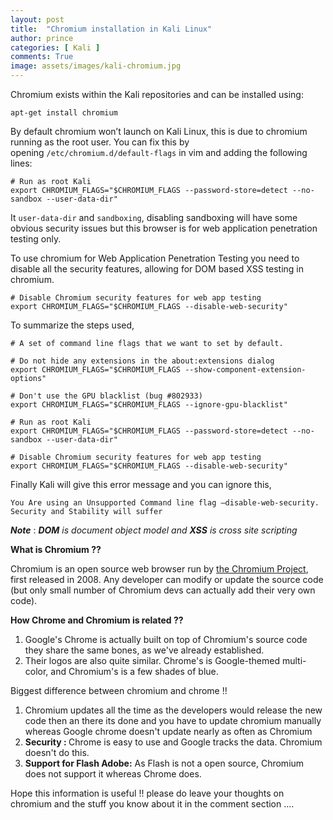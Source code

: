 ```yaml
---
layout: post
title:  "Chromium installation in Kali Linux"
author: prince
categories: [ Kali ]
comments: True
image: assets/images/kali-chromium.jpg
---
```


<!-- wp:paragraph -->
<p>Chromium exists within the Kali repositories and can be installed using:</p>
<!-- /wp:paragraph -->

<!-- wp:code -->
<pre class="wp-block-code"><code>apt-get install chromium</code></pre>
<!-- /wp:code -->

<!-- wp:paragraph -->
<p>By default chromium won’t launch on Kali Linux, this is due to chromium running as the root user. You can fix this by opening&nbsp;<code>/etc/chromium.d/default-flags</code>&nbsp;in vim and adding the following lines:</p>
<!-- /wp:paragraph -->

<!-- wp:code -->
<pre class="wp-block-code"><code># Run as root Kali
export CHROMIUM_FLAGS="$CHROMIUM_FLAGS --password-store=detect --no-sandbox --user-data-dir"</code></pre>
<!-- /wp:code -->

<!-- wp:paragraph -->
<p>It&nbsp;<code>user-data-dir</code>&nbsp;and&nbsp;<code>sandboxing</code>, disabling sandboxing will have some obvious security issues but this browser is for web application penetration testing only.</p>
<!-- /wp:paragraph -->

<!-- wp:paragraph -->
<p>To use chromium for Web Application Penetration Testing you need to disable all the security features, allowing for DOM based XSS testing in chromium.</p>
<!-- /wp:paragraph -->

<!-- wp:code -->
<pre class="wp-block-code"><code># Disable Chromium security features for web app testing
export CHROMIUM_FLAGS="$CHROMIUM_FLAGS --disable-web-security"</code></pre>
<!-- /wp:code -->

<!-- wp:paragraph -->
<p>To summarize the steps used,</p>
<!-- /wp:paragraph -->

<!-- wp:code -->
<pre class="wp-block-code"><code># A set of command line flags that we want to set by default.

# Do not hide any extensions in the about:extensions dialog
export CHROMIUM_FLAGS="$CHROMIUM_FLAGS --show-component-extension-options"

# Don't use the GPU blacklist (bug #802933)
export CHROMIUM_FLAGS="$CHROMIUM_FLAGS --ignore-gpu-blacklist"

# Run as root Kali
export CHROMIUM_FLAGS="$CHROMIUM_FLAGS --password-store=detect --no-sandbox --user-data-dir"

# Disable Chromium security features for web app testing
export CHROMIUM_FLAGS="$CHROMIUM_FLAGS --disable-web-security"</code></pre>
<!-- /wp:code -->

<!-- wp:paragraph -->
<p>Finally Kali will give this error message and you can ignore this,</p>
<!-- /wp:paragraph -->

<!-- wp:code -->
<pre class="wp-block-code"><code>You Are using an Unsupported Command line flag –disable-web-security. Security and Stability will suffer</code></pre>
<!-- /wp:code -->

<!-- wp:paragraph -->
<p><strong><em>Note</em></strong> : <em><strong>DOM</strong> is document object model and <strong>XSS</strong> is cross site scripting</em></p>
<!-- /wp:paragraph -->

<!-- wp:paragraph -->
<p><strong>What is Chromium ?? </strong></p>
<!-- /wp:paragraph -->

<!-- wp:paragraph -->
<p>Chromium is an open source web browser run by&nbsp;<a href="https://www.chromium.org/Home">the Chromium Project</a>, first released in 2008. Any developer can modify or update the source code (but only small number of Chromium devs can actually add their very own code).</p>
<!-- /wp:paragraph -->

<!-- wp:paragraph -->
<p><strong>How Chrome and Chromium is related ??</strong></p>
<!-- /wp:paragraph -->

<!-- wp:list {"ordered":true} -->
<ol><li>Google's Chrome is actually built on top of Chromium's source code they share the same bones, as we've already established. </li><li>Their logos are also quite similar. Chrome's is Google-themed multi-color, and Chromium's is a few shades of blue.</li></ol>
<!-- /wp:list -->

<!-- wp:paragraph -->
<p>Biggest difference between chromium and chrome !!</p>
<!-- /wp:paragraph -->

<!-- wp:list {"ordered":true} -->
<ol><li>Chromium updates all the time as the developers would release the new code then an there its done and you have to update chromium manually whereas Google chrome doesn't update nearly as often as Chromium</li><li><strong>Security : </strong>Chrome is easy to use and Google tracks the data. Chromium  doesn't do this.</li><li><strong>Support for Flash Adobe:</strong> As Flash is not a open source, Chromium does not support it whereas Chrome does. </li></ol>
<!-- /wp:list -->

<!-- wp:paragraph -->
<p>Hope this information is useful !! please do leave your thoughts on chromium and the stuff you know about it in the comment section ....</p>
<!-- /wp:paragraph -->